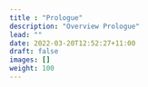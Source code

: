 ```yaml
---
title : "Prologue"
description: "Overview Prologue"
lead: ""
date: 2022-03-20T12:52:27+11:00
draft: false
images: []
weight: 100
---
```

